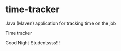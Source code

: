 # time-tracker
Java (Maven) application for tracking time on the job

Time tracker

Good Night Studentssss!!!
